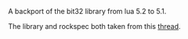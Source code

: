 A backport of the bit32 library from lua 5.2 to 5.1.

The library and rockspec both taken from this [thread](http://lua-users.org/lists/lua-l/2011-01/msg01128.html).

